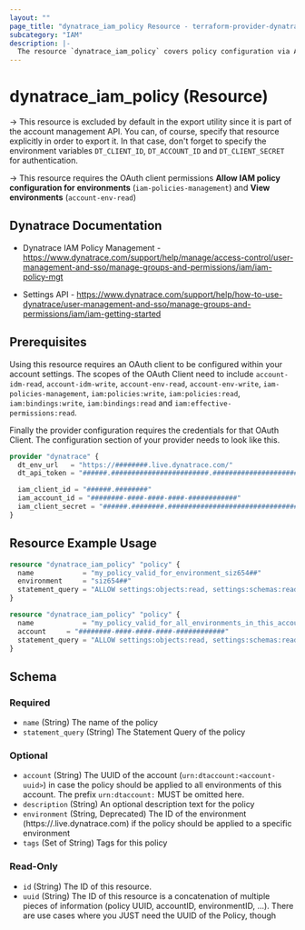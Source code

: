 ```yaml
---
layout: ""
page_title: "dynatrace_iam_policy Resource - terraform-provider-dynatrace"
subcategory: "IAM"
description: |-
  The resource `dynatrace_iam_policy` covers policy configuration via Account Management API for SaaS Accounts
---
```


# dynatrace_iam_policy (Resource)

-> This resource is excluded by default in the export utility since it is part of the account management API. You can, of course, specify that resource explicitly in order to export it. In that case, don't forget to specify the environment variables `DT_CLIENT_ID`, `DT_ACCOUNT_ID` and `DT_CLIENT_SECRET` for authentication.

-> This resource requires the OAuth client permissions **Allow IAM policy configuration for environments** (`iam-policies-management`) and **View environments** (`account-env-read`)

## Dynatrace Documentation

- Dynatrace IAM Policy Management - https://www.dynatrace.com/support/help/manage/access-control/user-management-and-sso/manage-groups-and-permissions/iam/iam-policy-mgt

- Settings API - https://www.dynatrace.com/support/help/how-to-use-dynatrace/user-management-and-sso/manage-groups-and-permissions/iam/iam-getting-started

## Prerequisites

Using this resource requires an OAuth client to be configured within your account settings.
The scopes of the OAuth Client need to include `account-idm-read`, `account-idm-write`, `account-env-read`, `account-env-write`, `iam-policies-management`, `iam:policies:write`, `iam:policies:read`, `iam:bindings:write`, `iam:bindings:read` and `iam:effective-permissions:read`.

Finally the provider configuration requires the credentials for that OAuth Client.
The configuration section of your provider needs to look like this.
```terraform
provider "dynatrace" {
  dt_env_url   = "https://########.live.dynatrace.com/"
  dt_api_token = "######.########################.################################################################"  

  iam_client_id = "######.########"
  iam_account_id = "########-####-####-####-############"
  iam_client_secret = "######.########.################################################################"  
}
```

## Resource Example Usage

```terraform
resource "dynatrace_iam_policy" "policy" {
  name            = "my_policy_valid_for_environment_siz654##"
  environment     = "siz654##"
  statement_query = "ALLOW settings:objects:read, settings:schemas:read WHERE settings:schemaId = \"string\";"
}
```

```terraform
resource "dynatrace_iam_policy" "policy" {
  name            = "my_policy_valid_for_all_environments_in_this_account"
  account     = "########-####-####-####-############"
  statement_query = "ALLOW settings:objects:read, settings:schemas:read WHERE settings:schemaId = \"string\";"
}
```
<!-- schema generated by tfplugindocs -->
## Schema

### Required

- `name` (String) The name of the policy
- `statement_query` (String) The Statement Query of the policy

### Optional

- `account` (String) The UUID of the account (`urn:dtaccount:<account-uuid>`) in case the policy should be applied to all environments of this account. The prefix `urn:dtaccount:` MUST be omitted here.
- `description` (String) An optional description text for the policy
- `environment` (String, Deprecated) The ID of the environment (https://<environmentid>.live.dynatrace.com) if the policy should be applied to a specific environment
- `tags` (Set of String) Tags for this policy

### Read-Only

- `id` (String) The ID of this resource.
- `uuid` (String) The ID of this resource is a concatenation of multiple pieces of information (policy UUID, accountID, environmentID, ...). There are use cases where you JUST need the UUID of the Policy, though
